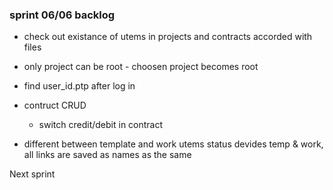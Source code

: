 ### sprint 06/06 backlog

- check out existance of utems in projects and contracts accorded with files
- only project can be root - choosen project becomes root
- find user_id.ptp after log in
- contruct CRUD
  - switch credit/debit in contract

- different between template and work utems
    status devides temp & work, all links are saved as names as the same

Next sprint
